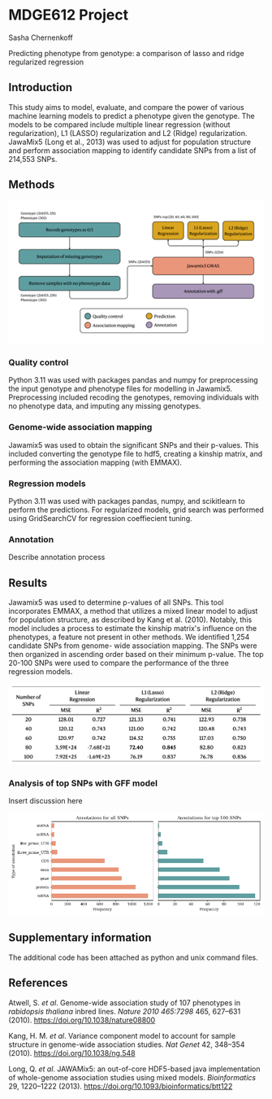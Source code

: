 # MDGE612 Project
Sasha Chernenkoff

Predicting phenotype from genotype: a comparison of lasso and ridge regularized regression

## Introduction
This study aims to model, evaluate, and compare the power of various machine
learning models to predict a phenotype given the genotype. The models to be
compared include multiple linear regression (without regularization), L1 (LASSO) regularization
and L2 (Ridge) regularization. JawaMix5 (Long et al., 2013) was used to adjust for population
structure and perform association mapping to identify candidate SNPs from a list of
214,553 SNPs.


## Methods

![](https://github.com/sashachernenkoff/MDGE612project/blob/main/img/MDGE612%20pipeline.png?raw=true)

### Quality control
Python 3.11 was used with packages pandas and numpy for preprocessing the input genotype 
and phenotype files for modelling in Jawamix5. Preprocessing included recoding the genotypes, 
removing individuals with no phenotype data, and imputing any missing genotypes.


### Genome-wide association mapping
Jawamix5 was used to obtain the significant SNPs and their p-values. This included converting 
the genotype file to hdf5, creating a kinship matrix, and performing the association mapping
(with EMMAX).


### Regression models
Python 3.11 was used with packages pandas, numpy, and scikitlearn to perform the predictions. For 
regularized models, grid search was performed using GridSearchCV for regression coeffiecient 
tuning. 


### Annotation
Describe annotation process


## Results
Jawamix5 was used to determine p-values of all SNPs. This tool incorporates EMMAX, a method that 
utilizes a mixed linear model to adjust for population structure, as described by Kang et al. 
(2010). Notably, this model includes a process to estimate the kinship matrix's influence on the 
phenotypes, a feature not present in other methods. We identified 1,254 candidate SNPs from genome-
wide association mapping. The SNPs were then organized in ascending order based on their minimum 
p-value. The top 20-100 SNPs were used to compare the performance of the three regression models.

![](https://github.com/sashachernenkoff/MDGE612project/blob/main/img/model_eval.png?raw=true)


### Analysis of top SNPs with GFF model
Insert discussion here

![](https://github.com/sashachernenkoff/MDGE612project/blob/main/img/annos.png?raw=true)


## Supplementary information
The additional code has been attached as python and unix command files.


## References
Atwell, S. *et al*. Genome-wide association study of 107 phenotypes in *rabidopsis thaliana* 
inbred lines. *Nature 2010 465:7298* 465, 627–631 (2010). https://doi.org/10.1038/nature08800

Kang, H. M. *et al*. Variance component model to account for sample structure in genome-wide 
association studies. *Nat Genet* 42, 348–354 (2010). https://doi.org/10.1038/ng.548

Long, Q. *et al*. JAWAMix5: an out-of-core HDF5-based java implementation of whole-genome 
association studies using mixed models. *Bioinformatics* 29, 1220–1222 (2013). 
https://doi.org/10.1093/bioinformatics/btt122